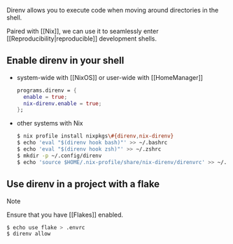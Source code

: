Direnv allows you to execute code when moving around directories in the shell.

Paired with [[Nix]], we can use it to seamlessly enter [[Reproducibility|reproducible]] development shells.

## Enable direnv in your shell
- system-wide with [[NixOS]] or user-wide with [[HomeManager]]
  ```nix
  programs.direnv = {
    enable = true;
    nix-direnv.enable = true;
  };
  ```
- other systems with Nix
  ```bash
  $ nix profile install nixpkgs\#{direnv,nix-direnv}
  $ echo 'eval "$(direnv hook bash)"' >> ~/.bashrc
  $ echo 'eval "$(direnv hook zsh)"' >> ~/.zshrc
  $ mkdir -p ~/.config/direnv
  $ echo 'source $HOME/.nix-profile/share/nix-direnv/direnvrc' >> ~/.config/direnv/direnvrc
  ```

## Use direnv in a project with a flake

> [!note]
> Ensure that you have [[Flakes]] enabled.

```bash
$ echo use flake > .envrc
$ direnv allow
```
